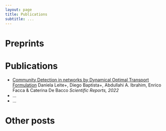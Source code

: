 ```yaml
---
layout: page
title: Publications
subtitle: ...
---
```


# Preprints


# Publications
- [Community Detection in networks by Dynamical Optimal Transport Formulation](https://www.nature.com/articles/s41598-022-20986-y)
Daniela Leite+, Diego Baptista+, Abdullahi A. Ibrahim, Enrico Facca & Caterina De Bacco
_Scientific Reports, 2022_
- ...
- ...

# Other posts
